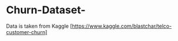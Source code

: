 # Churn-Dataset-

Data is taken from Kaggle [https://www.kaggle.com/blastchar/telco-customer-churn]
